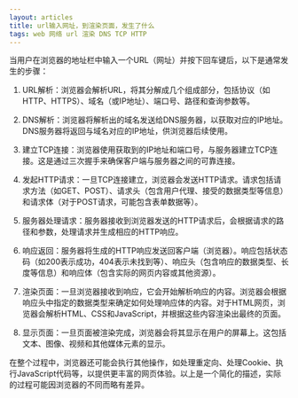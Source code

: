 ```yaml
---
layout: articles
title: url输入网址，到渲染页面，发生了什么
tags: web 网络 url 渲染 DNS TCP HTTP
---
```



当用户在浏览器的地址栏中输入一个URL（网址）并按下回车键后，以下是通常发生的步骤：

1. URL解析：浏览器会解析URL，将其分解成几个组成部分，包括协议（如HTTP、HTTPS）、域名（或IP地址）、端口号、路径和查询参数等。

2. DNS解析：浏览器将解析出的域名发送给DNS服务器，以获取对应的IP地址。DNS服务器将返回与域名对应的IP地址，供浏览器后续使用。

3. 建立TCP连接：浏览器使用获取到的IP地址和端口号，与服务器建立TCP连接。这是通过三次握手来确保客户端与服务器之间的可靠连接。

4. 发起HTTP请求：一旦TCP连接建立，浏览器会发送HTTP请求。请求包括请求方法（如GET、POST）、请求头（包含用户代理、接受的数据类型等信息）和请求体（对于POST请求，可能包含表单数据等）。

5. 服务器处理请求：服务器接收到浏览器发送的HTTP请求后，会根据请求的路径和参数，处理请求并生成相应的HTTP响应。

6. 响应返回：服务器将生成的HTTP响应发送回客户端（浏览器）。响应包括状态码（如200表示成功，404表示未找到等）、响应头（包含响应的数据类型、长度等信息）和响应体（包含实际的网页内容或其他资源）。

7. 渲染页面：一旦浏览器接收到响应，它会开始解析响应的内容。浏览器会根据响应头中指定的数据类型来确定如何处理响应体的内容。对于HTML网页，浏览器会解析HTML、CSS和JavaScript，并根据这些内容渲染出最终的页面。

8. 显示页面：一旦页面被渲染完成，浏览器会将其显示在用户的屏幕上。这包括文本、图像、视频和其他媒体元素的显示。

在整个过程中，浏览器还可能会执行其他操作，如处理重定向、处理Cookie、执行JavaScript代码等，以提供更丰富的网页体验。以上是一个简化的描述，实际的过程可能因浏览器的不同而略有差异。